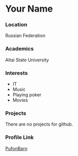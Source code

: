 # Your Name

### Location

Russian Federation

### Academics

Altai State University

### Interests

- IT
- Music
- Playing poker
- Movies

### Projects

There are no projects for github.

### Profile Link

[PufonBarn](https://github.com/PufonBarn)
